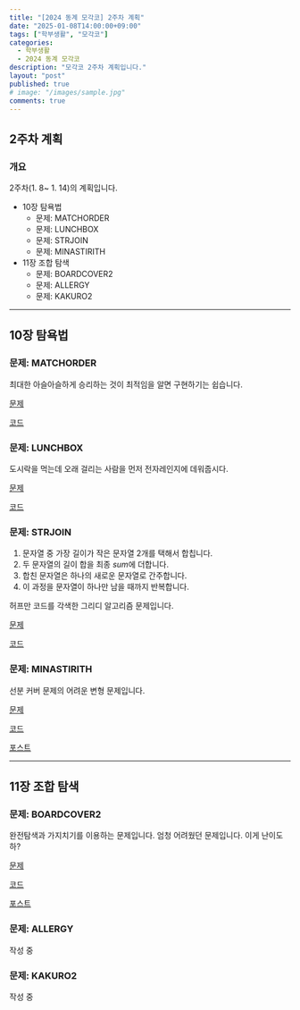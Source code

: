 ```yaml
---
title: "[2024 동계 모각코] 2주차 계획"
date: "2025-01-08T14:00:00+09:00"
tags: ["학부생활", "모각코"]
categories: 
  - 학부생활
  - 2024 동계 모각코
description: "모각코 2주차 계획입니다."
layout: "post"
published: true
# image: "/images/sample.jpg"
comments: true
---
```


## 2주차 계획
### 개요
2주차(1. 8~ 1. 14)의 계획입니다.
- 10장 탐욕법
  - 문제: MATCHORDER
  - 문제: LUNCHBOX
  - 문제: STRJOIN
  - 문제: MINASTIRITH
- 11장 조합 탐색
  - 문제: BOARDCOVER2
  - 문제: ALLERGY
  - 문제: KAKURO2

* * *

## 10장 탐욕법
### 문제: MATCHORDER
최대한 아슬아슬하게 승리하는 것이 최적임을 알면 구현하기는 쉽습니다.

[문제](https://algospot.com/judge/problem/read/MATCHORDER)

[코드](https://github.com/sossos5989/algospot/blob/main/matchorder.cc)

### 문제: LUNCHBOX
도시락을 먹는데 오래 걸리는 사람을 먼저 전자레인지에 데워줍시다.

[문제](https://algospot.com/judge/problem/read/LUNCHBOX)

[코드](https://github.com/sossos5989/algospot/blob/main/lunchbox.cc)

### 문제: STRJOIN
1. 문자열 중 가장 길이가 작은 문자열 2개를 택해서 합칩니다. 
2. 두 문자열의 길이 합을 최종 $sum$에 더합니다.
3. 합친 문자열은 하나의 새로운 문자열로 간주합니다.
4. 이 과정을 문자열이 하나만 남을 때까지 반복합니다.

허프만 코드를 각색한 그리디 알고리즘 문제입니다. 

[문제](https://algospot.com/judge/problem/read/STRJOIN)

[코드](https://github.com/sossos5989/algospot/blob/main/strjoin.cc)

### 문제: MINASTIRITH
선분 커버 문제의 어려운 변형 문제입니다.

[문제](https://algospot.com/judge/problem/read/MINASTIRITH)

[코드](https://github.com/sossos5989/algospot/blob/main/minastirith.cc)

[포스트](https://sossos5989.github.io/posts/%EC%95%8C%EA%B3%A0%EB%A6%AC%EC%A6%98/%EC%A2%85%EB%A7%8C%EB%B6%81/7/)

* * *

## 11장 조합 탐색
### 문제: BOARDCOVER2
완전탐색과 가지치기를 이용하는 문제입니다. 엄청 어려웠던 문제입니다. 이게 난이도 하?

[문제](https://algospot.com/judge/problem/read/BOARDCOVER2)

[코드](https://github.com/sossos5989/algospot/blob/main/boardcover2.cc)

[포스트](https://sossos5989.github.io/posts/%EC%95%8C%EA%B3%A0%EB%A6%AC%EC%A6%98/%EC%A2%85%EB%A7%8C%EB%B6%81/9/)

### 문제: ALLERGY

작성 중

### 문제: KAKURO2

작성 중